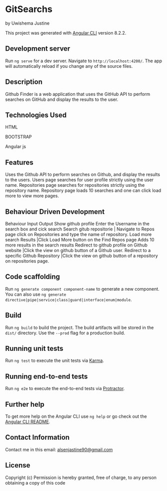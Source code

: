 # GitSearchs
by Uwishema Justine

This project was generated with [Angular CLI](https://github.com/angular/angular-cli) version 8.2.2.

## Development server

Run `ng serve` for a dev server. Navigate to `http://localhost:4200/`. The app will automatically reload if you change any of the source files.
## Description
Github Finder is a web application that uses the GitHub API to perform searches on GitHub and display the results to the user.

## Technologies Used
HTML

BOOTSTRAP

Angular js

## Features

Uses the Github API to perform searches on Github, and display the results to the users.
Users page searches for user profile strictly using the user name.
Repositories page searches for repositories strictly using the repository name.
Repository page loads 10 searches and one can click load more to view more pages.

## Behaviour Driven Development

Behaviour	Input	Output
Show github profile	Enter the Username in the search box and cick search
Search gitub repositorie | Navigate to Repos page click on Repositories and type the name of repository.
Load more search Results |Click Load More button on the Find Repos page	Adds 10 more results in the search results
Redirect to github profile on Github website |Click the view on github button of a Github user.	
Redirect to a specific Github Repository |Click the view on github button of a repository on repositories page.

## Code scaffolding

Run `ng generate component component-name` to generate a new component. You can also use `ng generate directive|pipe|service|class|guard|interface|enum|module`.

## Build

Run `ng build` to build the project. The build artifacts will be stored in the `dist/` directory. Use the `--prod` flag for a production build.

## Running unit tests

Run `ng test` to execute the unit tests via [Karma](https://karma-runner.github.io).

## Running end-to-end tests

Run `ng e2e` to execute the end-to-end tests via [Protractor](http://www.protractortest.org/).

## Further help

To get more help on the Angular CLI use `ng help` or go check out the [Angular CLI README](https://github.com/angular/angular-cli/blob/master/README.md).

## Contact Information
Contact me in this email: alsenjastine90@gmail.com

## License
Copyright (c) Permission is hereby granted, free of charge, to any person obtaining a copy of this code

